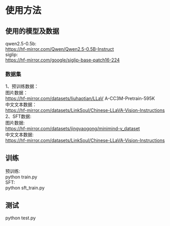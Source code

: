 # 使用方法

## 使用的模型及数据
qwen2.5-0.5b: \
https://hf-mirror.com/Qwen/Qwen2.5-0.5B-Instruct \
siglip: \
https://hf-mirror.com/google/siglip-base-patch16-224

### 数据集
1、预训练数据：\
图片数据：\
https://hf-mirror.com/datasets/liuhaotian/LLaV  A-CC3M-Pretrain-595K \
中文文本数据：\
https://hf-mirror.com/datasets/LinkSoul/Chinese-LLaVA-Vision-Instructions \
2、SFT数据:\
图片数据:\
https://hf-mirror.com/datasets/jingyaogong/minimind-v_dataset \
中文文本数据:\
https://hf-mirror.com/datasets/LinkSoul/Chinese-LLaVA-Vision-Instructions

## 训练
预训练:\
python train.py\
SFT:\
python sft_train.py

## 测试
python test.py

